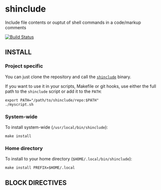 shinclude
=========
Include file contents or ouptut of shell commands in a code/markup comments

[![Build Status](https://travis-ci.org/kba/shinclude.svg?branch=master)](https://travis-ci.org/kba/shinclude)

<!-- BEGIN-BANNER -f "DOS Rebel" -i "\t" shinclude -->
<!-- END-BANNER -->

<!-- BEGIN-MARKDOWN-TOC -->
<!-- END-MARKDOWN-TOC -->

## INSTALL

### Project specific

You can just clone the repository and call the [`shinclude`](./shinclude) binary.

If you want to use it in your scripts, Makefile or git hooks, use
either the full path to the `shinclude` script or add it to the
`PATH`:

```
export PATH="/path/to/shinclude/repo:$PATH"
./myscript.sh
```

### System-wide

To install system-wide (`/usr/local/bin/shinclude`):

```
make install
```

### Home directory

To install to your home directory (`$HOME/.local/bin/shinclude`):

```
make install PREFIX=$HOME/.local
```

<!-- BEGIN-RENDER src/shinclude.bash -->
<!-- END-RENDER -->

<!-- BEGIN-INCLUDE doc/SYNTAX.md -->
<!-- END-INCLUDE -->

## BLOCK DIRECTIVES

<!-- BEGIN-RENDER src/block-EVAL.bash -->
<!-- END-RENDER -->

<!-- BEGIN-RENDER src/block-INCLUDE.bash -->
<!-- END-RENDER -->

<!-- BEGIN-RENDER src/block-RENDER.bash -->
<!-- END-RENDER -->

<!-- BEGIN-RENDER src/block-MARKDOWN-TOC.bash -->
<!-- END-RENDER -->

<!-- BEGIN-RENDER src/block-BANNER.bash -->
<!-- END-RENDER -->

<!-- BEGIN-RENDER src/style.bash -->
<!-- END-RENDER -->
